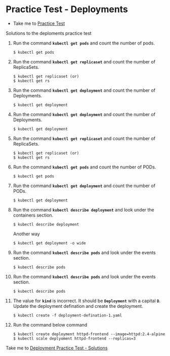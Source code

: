 # Practice Test - Deployments
  - Take me to [Practice Test](https://kodekloud.com/courses/539883/lectures/9816571)
  
Solutions to the deploments practice test
1. Run the command **`kubectl get pods`** and count the number of pods.
   ```
   $ kubectl get pods
   ```
1. Run the command **`kubectl get replicaset`** and count the number of ReplicaSets.
   ```
   $ kubectl get replicaset (or)
   $ kubectl get rs
   ```
1. Run the command **`kubectl get deployment`** and count the number of Deployments.
   ```
   $ kubectl get deployment
   ```

1. Run the command **`kubectl get deployment`** and count the number of Deployments.
   ```
   $ kubectl get deployment
   ```
1. Run the command **`kubectl get replicaset`** and count the number of ReplicaSets.
   ```
   $ kubectl get replicaset (or)
   $ kubectl get rs
   ```
1. Run the command **`kubectl get pods`** and count the number of PODs.
   ```
   $ kubectl get pods
   ```
1. Run the command **`kubectl get deployment`** and count the number of PODs.
   ```
   $ kubectl get deployment
   ```
1. Run the command **`kubectl describe deployment`** and look under the containers section.
   ```
   $ kubectl describe deployment
   ```
   Another way
   ```
   $ kubectl get deployment -o wide
   ```
1. Run the command **`kubectl describe pods`** and look under the events section.
   ```
   $ kubectl describe pods
   ```
1. Run the command **`kubectl describe pods`** and look under the events section.
   ```
   $ kubectl describe pods
   ```
1. The value for **`kind`** is incorrect. It should be **`Deployment`** with a capital **`D`**. Update the deployment defination and create the deployment.
   ```
   $ kubectl create -f deployment-defination-1.yaml
   ```
1. Run the command below command
   ```
   $ kubectl create deployment httpd-frontend --image=httpd:2.4-alpine 
   $ kubectl scale deplyoment httpd-frontend --replicas=3
   ```

Take me to [Deployment Practice Test - Solutions](https://kodekloud.com/courses/539883/lectures/16416761) 
